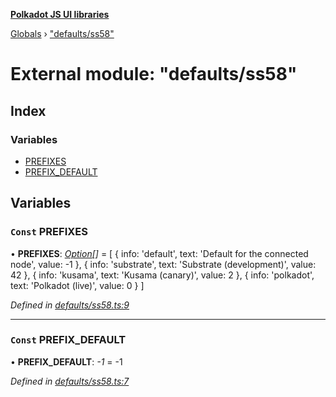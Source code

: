 **[Polkadot JS UI libraries](../README.md)**

[Globals](../globals.md) › [&quot;defaults/ss58&quot;](_defaults_ss58_.md)

# External module: "defaults/ss58"

## Index

### Variables

* [PREFIXES](_defaults_ss58_.md#const-prefixes)
* [PREFIX_DEFAULT](_defaults_ss58_.md#const-prefix_default)

## Variables

### `Const` PREFIXES

• **PREFIXES**: *[Option](_types_.md#option)[]* =  [
  {
    info: 'default',
    text: 'Default for the connected node',
    value: -1
  },
  {
    info: 'substrate',
    text: 'Substrate (development)',
    value: 42
  },
  {
    info: 'kusama',
    text: 'Kusama (canary)',
    value: 2
  },
  {
    info: 'polkadot',
    text: 'Polkadot (live)',
    value: 0
  }
]

*Defined in [defaults/ss58.ts:9](https://github.com/polkadot-js/ui/blob/e87647e/packages/ui-settings/src/defaults/ss58.ts#L9)*

___

### `Const` PREFIX_DEFAULT

• **PREFIX_DEFAULT**: *-1* =  -1

*Defined in [defaults/ss58.ts:7](https://github.com/polkadot-js/ui/blob/e87647e/packages/ui-settings/src/defaults/ss58.ts#L7)*